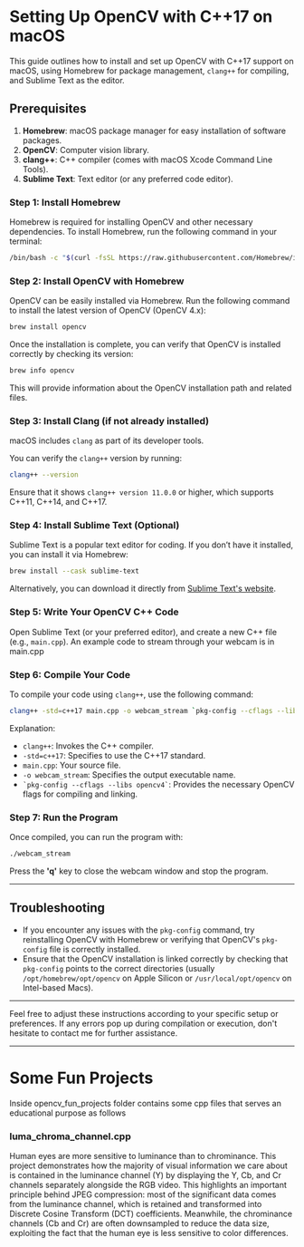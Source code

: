 
# Setting Up OpenCV with C++17 on macOS

This guide outlines how to install and set up OpenCV with C++17 support on macOS, using Homebrew for package management, `clang++` for compiling, and Sublime Text as the editor.

## Prerequisites

1. **Homebrew**: macOS package manager for easy installation of software packages.
2. **OpenCV**: Computer vision library.
3. **clang++**: C++ compiler (comes with macOS Xcode Command Line Tools).
4. **Sublime Text**: Text editor (or any preferred code editor).

### Step 1: Install Homebrew

Homebrew is required for installing OpenCV and other necessary dependencies. To install Homebrew, run the following command in your terminal:

```bash
/bin/bash -c "$(curl -fsSL https://raw.githubusercontent.com/Homebrew/install/HEAD/install.sh)"
```

### Step 2: Install OpenCV with Homebrew

OpenCV can be easily installed via Homebrew. Run the following command to install the latest version of OpenCV (OpenCV 4.x):

```bash
brew install opencv
```

Once the installation is complete, you can verify that OpenCV is installed correctly by checking its version:

```bash
brew info opencv
```

This will provide information about the OpenCV installation path and related files.

### Step 3: Install Clang (if not already installed)

macOS includes `clang` as part of its developer tools.

You can verify the `clang++` version by running:

```bash
clang++ --version
```

Ensure that it shows `clang++ version 11.0.0` or higher, which supports C++11, C++14, and C++17.

### Step 4: Install Sublime Text (Optional)

Sublime Text is a popular text editor for coding. If you don’t have it installed, you can install it via Homebrew:

```bash
brew install --cask sublime-text
```

Alternatively, you can download it directly from [Sublime Text's website](https://www.sublimetext.com/).

### Step 5: Write Your OpenCV C++ Code

Open Sublime Text (or your preferred editor), and create a new C++ file (e.g., `main.cpp`). An example code to stream through your webcam is in main.cpp

### Step 6: Compile Your Code

To compile your code using `clang++`, use the following command:

```bash
clang++ -std=c++17 main.cpp -o webcam_stream `pkg-config --cflags --libs opencv4`
```

Explanation:
- `clang++`: Invokes the C++ compiler.
- `-std=c++17`: Specifies to use the C++17 standard.
- `main.cpp`: Your source file.
- `-o webcam_stream`: Specifies the output executable name.
- `` `pkg-config --cflags --libs opencv4` ``: Provides the necessary OpenCV flags for compiling and linking.

### Step 7: Run the Program

Once compiled, you can run the program with:

```bash
./webcam_stream
```

Press the **'q'** key to close the webcam window and stop the program.

---

## Troubleshooting

- If you encounter any issues with the `pkg-config` command, try reinstalling OpenCV with Homebrew or verifying that OpenCV's `pkg-config` file is correctly installed.
- Ensure that the OpenCV installation is linked correctly by checking that `pkg-config` points to the correct directories (usually `/opt/homebrew/opt/opencv` on Apple Silicon or `/usr/local/opt/opencv` on Intel-based Macs).

---

Feel free to adjust these instructions according to your specific setup or preferences. If any errors pop up during compilation or execution, don't hesitate to contact me for further assistance.

---


# Some Fun Projects 

Inside opencv_fun_projects folder contains some cpp files that serves an educational purpose as follows 

### luma_chroma_channel.cpp

Human eyes are more sensitive to luminance than to chrominance. This project demonstrates how the majority of visual information we care about is contained in the luminance channel (Y) by displaying the Y, Cb, and Cr channels separately alongside the RGB video. This highlights an important principle behind JPEG compression: most of the significant data comes from the luminance channel, which is retained and transformed into Discrete Cosine Transform (DCT) coefficients. Meanwhile, the chrominance channels (Cb and Cr) are often downsampled to reduce the data size, exploiting the fact that the human eye is less sensitive to color differences.


